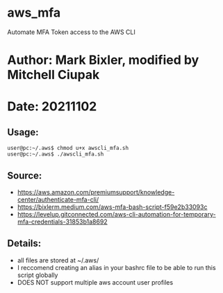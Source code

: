 # aws_mfa
Automate MFA Token access to the AWS CLI

# Author: Mark Bixler, modified by Mitchell Ciupak

# Date: 20211102

## Usage:
    user@pc:~/.aws$ chmod u+x awscli_mfa.sh
    user@pc:~/.aws$ ./awscli_mfa.sh

## Source: 
* https://aws.amazon.com/premiumsupport/knowledge-center/authenticate-mfa-cli/
* https://bixlerm.medium.com/aws-mfa-bash-script-f59e2b33093c
* https://levelup.gitconnected.com/aws-cli-automation-for-temporary-mfa-credentials-31853b1a8692

## Details:
* all files are stored at ~/.aws/
* I reccomend creating an alias in your bashrc file to be able to run this script globally
* DOES NOT support multiple aws account user profiles
